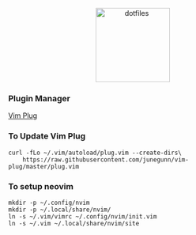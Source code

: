 <p align="center">
  <img src="https://upload.wikimedia.org/wikipedia/commons/thumb/9/9f/Vimlogo.svg/1200px-Vimlogo.svg.png" alt="dotfiles" width="150" height="150" />
</p>

### Plugin Manager

[Vim Plug](https://github.com/junegunn/vim-plug)

### To Update Vim Plug

```
curl -fLo ~/.vim/autoload/plug.vim --create-dirs\
    https://raw.githubusercontent.com/junegunn/vim-plug/master/plug.vim
```

### To setup neovim

```
mkdir -p ~/.config/nvim
mkdir -p ~/.local/share/nvim/
ln -s ~/.vim/vimrc ~/.config/nvim/init.vim
ln -s ~/.vim ~/.local/share/nvim/site
```
